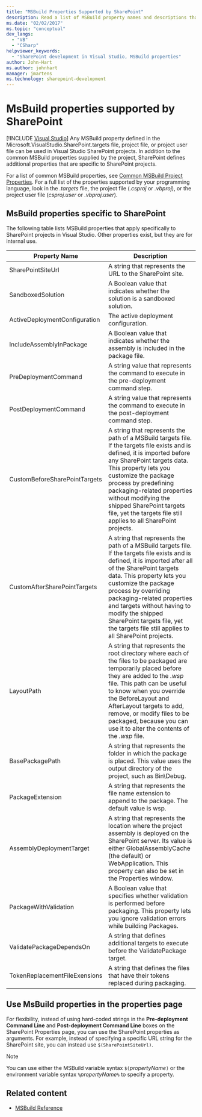 ```yaml
---
title: "MSBuild Properties Supported by SharePoint"
description: Read a list of MSBuild property names and descriptions that are supported by and are specific to SharePoint.
ms.date: "02/02/2017"
ms.topic: "conceptual"
dev_langs:
  - "VB"
  - "CSharp"
helpviewer_keywords:
  - "SharePoint development in Visual Studio, MSBuild properties"
author: John-Hart
ms.author: johnhart
manager: jmartens
ms.technology: sharepoint-development
---
```

# MsBuild properties supported by SharePoint

 [!INCLUDE [Visual Studio](~/includes/applies-to-version/vs-windows-only.md)]
  Any MSBuild property defined in the Microsoft.VisualStudio.SharePoint.targets file, project file, or project user file can be used in Visual Studio SharePoint projects. In addition to the common MSBuild properties supplied by the project, SharePoint defines additional properties that are specific to SharePoint projects.

 For a list of common MSBuild properties, see [Common MSBuild Project Properties](/previous-versions/dotnet/netframework-4.0/bb629394(v=vs.100)). For a full list of the properties supported by your programming language, look in the *.targets* file, the project file (*.csproj* or *.vbproj*), or the project user file (*csproj.user* or *.vbproj.user*).

## MsBuild properties specific to SharePoint
 The following table lists MSBuild properties that apply specifically to SharePoint projects in Visual Studio. Other properties exist, but they are for internal use.

|Property Name|Description|
|-------------------|-----------------|
|SharePointSiteUrl|A string that represents the URL to the SharePoint site.|
|SandboxedSolution|A Boolean value that indicates whether the solution is a sandboxed solution.|
|ActiveDeploymentConfiguration|The active deployment configuration.|
|IncludeAssemblyInPackage|A Boolean value that indicates whether the assembly is included in the package file.|
|PreDeploymentCommand|A string value that represents the command to execute in the pre-deployment command step.|
|PostDeploymentCommand|A string value that represents the command to execute in the post-deployment command step.|
|CustomBeforeSharePointTargets|A string that represents the path of a MSBuild targets file. If the targets file exists and is defined, it is imported before any SharePoint targets data. This property lets you customize the package process by predefining packaging-related properties without modifying the shipped SharePoint targets file, yet the targets file still applies to all SharePoint projects.|
|CustomAfterSharePointTargets|A string that represents the path of a MSBuild targets file. If the targets file exists and is defined, it is imported after all of the SharePoint targets data. This property lets you customize the package process by overriding packaging-related properties and targets without having to modify the shipped SharePoint targets file, yet the targets file still applies to all SharePoint projects.|
|LayoutPath|A string that represents the root directory where each of the files to be packaged are temporarily placed before they are added to the *.wsp* file. This path can be useful to know when you override the BeforeLayout and AfterLayout targets to add, remove, or modify files to be packaged, because you can use it to alter the contents of the *.wsp* file.|
|BasePackagePath|A string that represents the folder in which the package is placed. This value uses the output directory of the project, such as Bin\Debug.|
|PackageExtension|A string that represents the file name extension to append to the package. The default value is wsp.|
|AssemblyDeploymentTarget|A string that represents the location where the project assembly is deployed on the SharePoint server. Its value is either GlobalAssemblyCache (the default) or WebApplication. This property can also be set in the Properties window.|
|PackageWithValidation|A Boolean value that specifies whether validation is performed before packaging. This property lets you ignore validation errors while building Packages.|
|ValidatePackageDependsOn|A string that defines additional targets to execute before the ValidatePackage target.|
|TokenReplacementFileExensions|A string that defines the files that have their tokens replaced during packaging.|

## Use MsBuild properties in the properties page
 For flexibility, instead of using hard-coded strings in the **Pre-deployment Command Line** and **Post-deployment Command Line** boxes on the SharePoint Properties page, you can use the SharePoint properties as arguments. For example, instead of specifying a specific URL string for the SharePoint site, you can instead use `$(SharePointSiteUrl)`.

> [!NOTE]
> You can use either the MSBuild variable syntax `$(`*propertyName*`)` or the environment variable syntax `%`*propertyName*`%` to specify a property.

## Related content

- [MSBuild Reference](../msbuild/msbuild-reference.md)